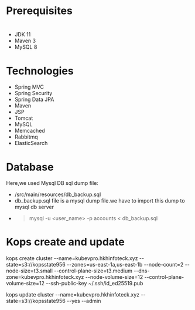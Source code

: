 # Prerequisites
#
- JDK 11 
- Maven 3 
- MySQL 8

# Technologies 
- Spring MVC
- Spring Security
- Spring Data JPA
- Maven
- JSP
- Tomcat
- MySQL
- Memcached
- Rabbitmq
- ElasticSearch
# Database
Here,we used Mysql DB 
sql dump file:
- /src/main/resources/db_backup.sql
- db_backup.sql file is a mysql dump file.we have to import this dump to mysql db server
- > mysql -u <user_name> -p accounts < db_backup.sql


# Kops create and update

kops create cluster --name=kubevpro.hkhinfoteck.xyz --state=s3://kopsstate956 --zones=us-east-1a,us-east-1b --node-count=2 --node-size=t3.small --control-plane-size=t3.medium --dns-zone=kubevpro.hkhinfoteck.xyz --node-volume-size=12 --control-plane-volume-size=12 --ssh-public-key ~/.ssh/id_ed25519.pub

kops update cluster --name=kubevpro.hkhinfoteck.xyz --state=s3://kopsstate956 --yes --admin



